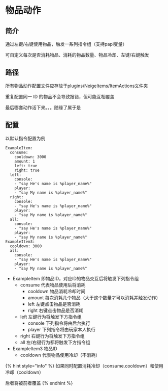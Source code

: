 # 物品动作

## 简介

通过左键/右键使用物品，触发一系列指令组（支持papi变量）

可自定义每次是否消耗物品、消耗的物品数量、物品冷却、左键/右键触发

## 路径

所有物品动作配置文件应存放于plugins/NeigeItems/ItemActions文件夹

重复配置同一 ID 的物品不会导致报错，但可能互相覆盖

最后哪套动作活下来。。。随缘了属于是

## 配置

以默认指令配置为例

```
ExampleItem:
  consume:
    cooldown: 3000
    amount: 1
    left: true
    right: true
  left:
    console:
    - "say He's name is %player_name%"
    player:
    - "say My name is %player_name%"
  right: 
    console:
    - "say He's name is %player_name%"
    player:
    - "say My name is %player_name%"
  all: 
    console:
    - "say He's name is %player_name%"
    player:
    - "say My name is %player_name%"
ExampleItem3:
  cooldown: 3000
  all: 
    console:
    - "say He's name is %player_name%"
    player:
    - "say My name is %player_name%"
```

* ExampleItem 即物品ID，对应ID的物品交互后将触发下列指令组
  * consume 代表物品使用后将消耗
    * cooldown 物品消耗冷却时间
    * amount 每次消耗几个物品（大于这个数量才可以消耗并触发动作）
    * left 左键点击物品是否消耗
    * right 右键点击物品是否消耗
  * left 左键行为将触发下方指令组
    * console 下列指令将由后台执行
    * player 下列指令将由玩家本人执行
  * right 右键行为将触发下方指令组
  * all 左/右键行为都将触发下方指令组
* ExampleItem3 物品ID
  * cooldown 代表物品使用冷却（不消耗）

{% hint style="info" %}
如果同时配置消耗冷却（consume.cooldown）和使用冷却（cooldown）

后者将被前者覆盖
{% endhint %}
